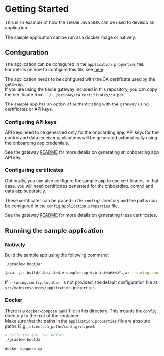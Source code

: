 <!--
Copyright (c) 2023, Cisco and/or its affiliates.
All rights reserved.
See LICENSE file in this distribution.
SPDX-License-Identifier: Apache-2.0
-->

# Getting Started

This is an example of how the TieDie Java SDK can be used to develop an application. 

The sample application can be run as a docker image or natively. 

## Configuration

The application can be configured in the `application.properties` file.  
For details on how to configure this file, see [here](src/main/resources/META-INF/additional-spring-configuration-metadata.json).

The application needs to be configured with the CA certificate used by the gateway.  
If you are using the tiedie gateway included in this repository, you can copy the certificate from `../../gateway/ca_certificates/ca.pem`.

The sample app has an option of authenticating with the gateway using certificates or API keys. 

### Configuring API keys

API keys need to be generated only for the onboarding app. API keys for the control and data receiver applications will be generated automatically using the onboarding app credentials.  

See the gateway [README](../../gateway/README.md#generate-api-keys) for more details on generating an onboarding app API key. 

### Configuring certificates

Optionally, you can also configure the sample app to use certificates. In that case, you will need certificates generated for the onboarding, control and data app separately. 

These certificates can be placed in the `config/` directory and the paths can be configured in the `config/application.properties` file. 

See the gateway [README](../../gateway/README.md#generate-client-private-key-and-certificate) for more details on generating these certificates. 

## Running the sample application

### Natively

Build the sample app using the following command:

```bash
./gradlew bootJar

java -jar build/libs/tiedie-sample-app-0.0.1-SNAPSHOT.jar --spring.config.location=config/application.properties
```

If `--spring.config.location` is not provided, the default configuration file at `src/main/resources/application.properties`.

### Docker

There is a `docker-compose.yaml` file in this directory. This mounts the `config` directory to the root of the container.  
Make sure that the paths in the `application.properties` file are absolute paths (E.g., `client.ca_path=/config/ca.pem`). 

```bash
# build the jar like before
./gradlew bootJar

docker compose up
```
